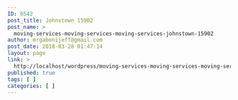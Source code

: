 ```yaml
---
ID: 6542
post_title: Johnstown 15902
post_name: >
  moving-services-moving-services-moving-services-johnstown-15902
author: mrgabonijeff@gmail.com
post_date: 2018-03-28 01:47:14
layout: page
link: >
  http://localhost/wordpress/moving-services-moving-services-moving-services-johnstown-15902/
published: true
tags: [ ]
categories: [ ]
---
```

